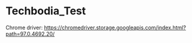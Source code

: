 # Techbodia_Test
Chrome driver: https://chromedriver.storage.googleapis.com/index.html?path=97.0.4692.20/
